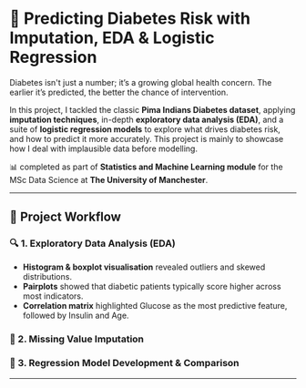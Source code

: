 # 🧪 Predicting Diabetes Risk with Imputation, EDA & Logistic Regression

Diabetes isn't just a number; it’s a growing global health concern. The earlier it’s predicted, the better the chance of intervention. 

In this project, I tackled the classic **Pima Indians Diabetes dataset**, applying **imputation techniques**, in-depth **exploratory data analysis (EDA)**, and a suite of **logistic regression models** to explore what drives diabetes risk, and how to predict it more accurately. This project is mainly to showcase how I deal with implausible data before modelling.

📊 completed as part of **Statistics and Machine Learning module** for the MSc Data Science at **The University of Manchester**.

---

## 🧭 Project Workflow

### 🔍 1. Exploratory Data Analysis (EDA)
- **Histogram & boxplot visualisation** revealed outliers and skewed distributions.
- **Pairplots** showed that diabetic patients typically score higher across most indicators.
- **Correlation matrix** highlighted Glucose as the most predictive feature, followed by Insulin and Age.

### 🔧 2. Missing Value Imputation

### 🧪 3. Regression Model Development & Comparison

---
